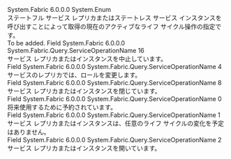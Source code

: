 <Type Name="ServiceOperationName" FullName="System.Fabric.Query.ServiceOperationName">
  <TypeSignature Language="C#" Value="public enum ServiceOperationName" />
  <TypeSignature Language="ILAsm" Value=".class public auto ansi sealed ServiceOperationName extends System.Enum" />
  <TypeSignature Language="DocId" Value="T:System.Fabric.Query.ServiceOperationName" />
  <TypeSignature Language="VB.NET" Value="Public Enum ServiceOperationName" />
  <TypeSignature Language="F#" Value="type ServiceOperationName = " />
  <AssemblyInfo>
    <AssemblyName>System.Fabric</AssemblyName>
    <AssemblyVersion>6.0.0.0</AssemblyVersion>
  </AssemblyInfo>
  <Base>
    <BaseTypeName>System.Enum</BaseTypeName>
  </Base>
  <Docs>
    <summary>
      <para>ステートフル サービス レプリカまたはステートレス サービス インスタンスを呼び出すことによって取得の現在のアクティブなライフ サイクル操作の指定<see cref="M:System.Fabric.FabricClient.QueryClient.GetDeployedReplicaListAsync(System.String,System.Uri)" />です。</para>
    </summary>
    <remarks>To be added.</remarks>
  </Docs>
  <Members>
    <Member MemberName="Abort">
      <MemberSignature Language="C#" Value="Abort" />
      <MemberSignature Language="ILAsm" Value=".field public static literal valuetype System.Fabric.Query.ServiceOperationName Abort = int32(16)" />
      <MemberSignature Language="DocId" Value="F:System.Fabric.Query.ServiceOperationName.Abort" />
      <MemberSignature Language="VB.NET" Value="Abort" />
      <MemberSignature Language="F#" Value="Abort = 16" Usage="System.Fabric.Query.ServiceOperationName.Abort" />
      <MemberType>Field</MemberType>
      <AssemblyInfo>
        <AssemblyName>System.Fabric</AssemblyName>
        <AssemblyVersion>6.0.0.0</AssemblyVersion>
      </AssemblyInfo>
      <ReturnValue>
        <ReturnType>System.Fabric.Query.ServiceOperationName</ReturnType>
      </ReturnValue>
      <MemberValue>16</MemberValue>
      <Docs>
        <summary>
          <para>サービス レプリカまたはインスタンスを中止しています。</para>
        </summary>
      </Docs>
    </Member>
    <Member MemberName="ChangeRole">
      <MemberSignature Language="C#" Value="ChangeRole" />
      <MemberSignature Language="ILAsm" Value=".field public static literal valuetype System.Fabric.Query.ServiceOperationName ChangeRole = int32(4)" />
      <MemberSignature Language="DocId" Value="F:System.Fabric.Query.ServiceOperationName.ChangeRole" />
      <MemberSignature Language="VB.NET" Value="ChangeRole" />
      <MemberSignature Language="F#" Value="ChangeRole = 4" Usage="System.Fabric.Query.ServiceOperationName.ChangeRole" />
      <MemberType>Field</MemberType>
      <AssemblyInfo>
        <AssemblyName>System.Fabric</AssemblyName>
        <AssemblyVersion>6.0.0.0</AssemblyVersion>
      </AssemblyInfo>
      <ReturnValue>
        <ReturnType>System.Fabric.Query.ServiceOperationName</ReturnType>
      </ReturnValue>
      <MemberValue>4</MemberValue>
      <Docs>
        <summary>
          <para>サービスのレプリカでは、ロールを変更します。</para>
        </summary>
      </Docs>
    </Member>
    <Member MemberName="Close">
      <MemberSignature Language="C#" Value="Close" />
      <MemberSignature Language="ILAsm" Value=".field public static literal valuetype System.Fabric.Query.ServiceOperationName Close = int32(8)" />
      <MemberSignature Language="DocId" Value="F:System.Fabric.Query.ServiceOperationName.Close" />
      <MemberSignature Language="VB.NET" Value="Close" />
      <MemberSignature Language="F#" Value="Close = 8" Usage="System.Fabric.Query.ServiceOperationName.Close" />
      <MemberType>Field</MemberType>
      <AssemblyInfo>
        <AssemblyName>System.Fabric</AssemblyName>
        <AssemblyVersion>6.0.0.0</AssemblyVersion>
      </AssemblyInfo>
      <ReturnValue>
        <ReturnType>System.Fabric.Query.ServiceOperationName</ReturnType>
      </ReturnValue>
      <MemberValue>8</MemberValue>
      <Docs>
        <summary>
          <para>サービス レプリカまたはインスタンスを閉じています。</para>
        </summary>
      </Docs>
    </Member>
    <Member MemberName="Invalid">
      <MemberSignature Language="C#" Value="Invalid" />
      <MemberSignature Language="ILAsm" Value=".field public static literal valuetype System.Fabric.Query.ServiceOperationName Invalid = int32(0)" />
      <MemberSignature Language="DocId" Value="F:System.Fabric.Query.ServiceOperationName.Invalid" />
      <MemberSignature Language="VB.NET" Value="Invalid" />
      <MemberSignature Language="F#" Value="Invalid = 0" Usage="System.Fabric.Query.ServiceOperationName.Invalid" />
      <MemberType>Field</MemberType>
      <AssemblyInfo>
        <AssemblyName>System.Fabric</AssemblyName>
        <AssemblyVersion>6.0.0.0</AssemblyVersion>
      </AssemblyInfo>
      <ReturnValue>
        <ReturnType>System.Fabric.Query.ServiceOperationName</ReturnType>
      </ReturnValue>
      <MemberValue>0</MemberValue>
      <Docs>
        <summary>
          <para>将来使用するために予約されています。</para>
        </summary>
      </Docs>
    </Member>
    <Member MemberName="None">
      <MemberSignature Language="C#" Value="None" />
      <MemberSignature Language="ILAsm" Value=".field public static literal valuetype System.Fabric.Query.ServiceOperationName None = int32(1)" />
      <MemberSignature Language="DocId" Value="F:System.Fabric.Query.ServiceOperationName.None" />
      <MemberSignature Language="VB.NET" Value="None" />
      <MemberSignature Language="F#" Value="None = 1" Usage="System.Fabric.Query.ServiceOperationName.None" />
      <MemberType>Field</MemberType>
      <AssemblyInfo>
        <AssemblyName>System.Fabric</AssemblyName>
        <AssemblyVersion>6.0.0.0</AssemblyVersion>
      </AssemblyInfo>
      <ReturnValue>
        <ReturnType>System.Fabric.Query.ServiceOperationName</ReturnType>
      </ReturnValue>
      <MemberValue>1</MemberValue>
      <Docs>
        <summary>
          <para>サービス レプリカまたはインスタンスは、任意のライフ サイクルの変化を予定はありません。</para>
        </summary>
      </Docs>
    </Member>
    <Member MemberName="Open">
      <MemberSignature Language="C#" Value="Open" />
      <MemberSignature Language="ILAsm" Value=".field public static literal valuetype System.Fabric.Query.ServiceOperationName Open = int32(2)" />
      <MemberSignature Language="DocId" Value="F:System.Fabric.Query.ServiceOperationName.Open" />
      <MemberSignature Language="VB.NET" Value="Open" />
      <MemberSignature Language="F#" Value="Open = 2" Usage="System.Fabric.Query.ServiceOperationName.Open" />
      <MemberType>Field</MemberType>
      <AssemblyInfo>
        <AssemblyName>System.Fabric</AssemblyName>
        <AssemblyVersion>6.0.0.0</AssemblyVersion>
      </AssemblyInfo>
      <ReturnValue>
        <ReturnType>System.Fabric.Query.ServiceOperationName</ReturnType>
      </ReturnValue>
      <MemberValue>2</MemberValue>
      <Docs>
        <summary>
          <para>サービス レプリカまたはインスタンスを開いています。</para>
        </summary>
      </Docs>
    </Member>
  </Members>
</Type>